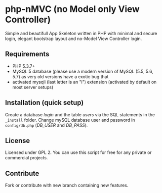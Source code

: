 # php-nMVC (no Model only View Controller)

Simple and beautifull App Skeleton written in PHP with minimal and secure login, elegant bootstrap layout and no-Model View Controller login.

## Requirements

- PHP 5.3.7+
- MySQL 5 database (please use a modern version of MySQL (5.5, 5.6, 5.7) as very old versions have a exotic bug that
- activated mysqli (last letter is an "i") extension (activated by default on most server setups)

## Installation (quick setup)

Create a database *login* and the table *users* via the SQL statements in the `_install` folder.
Change mySQL database user and password in `config/db.php` (*DB_USER* and *DB_PASS*).


## License

Licensed under GPL 2. You can use this script for free for any
private or commercial projects.

## Contribute

Fork or contribute with new branch containing new features.

